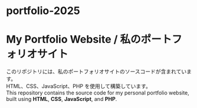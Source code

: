 # portfolio-2025
# My Portfolio Website / 私のポートフォリオサイト

このリポジトリには、私のポートフォリオサイトのソースコードが含まれています。  
HTML、CSS、JavaScript、PHP を使用して構築しています。  
This repository contains the source code for my personal portfolio website, built using **HTML**, **CSS**, **JavaScript**, and **PHP**.
